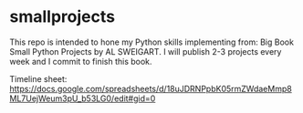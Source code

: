 # smallprojects

This repo is intended to hone my Python skills implementing from: Big Book Small Python Projects by AL SWEIGART. I will publish 2-3 projects every week and I commit to finish this book.

Timeline sheet: https://docs.google.com/spreadsheets/d/18uJDRNPpbK05rmZWdaeMmp8ML7UejWeum3pU_b53LG0/edit#gid=0